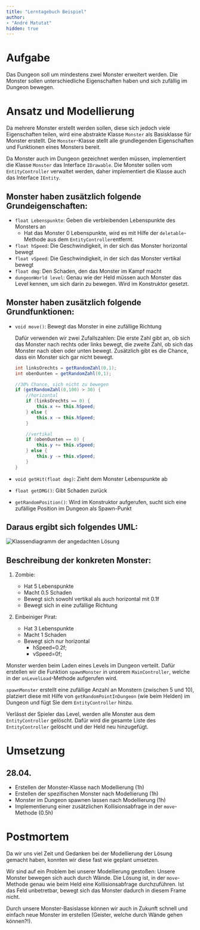 ```yaml
---
title: "Lerntagebuch Beispiel"
author:
- "André Matutat"
hidden: true
---
```



# Aufgabe

Das Dungeon soll um mindestens zwei Monster erweitert werden. Die Monster sollen
unterschiedliche Eigenschaften haben und sich zufällig im Dungeon bewegen.

# Ansatz und Modellierung

Da mehrere Monster erstellt werden sollen, diese sich jedoch viele Eigenschaften
teilen, wird eine abstrakte Klasse `Monster` als Basisklasse für Monster erstellt.
Die `Monster`-Klasse stellt alle grundlegenden Eigenschaften und Funktionen eines
Monsters bereit.

Da Monster auch im Dungeon gezeichnet werden müssen, implementiert die Klasse
`Monster` das Interface `IDrawable`. Die Monster sollen vom `EntityController`
verwaltet werden, daher implementiert die Klasse auch das Interface `IEntity`.

## Monster haben zusätzlich folgende Grundeigenschaften:

-   `float Lebenspunkte`: Geben die verbleibenden Lebenspunkte des Monsters an
    -   Hat das Monster 0 Lebenspunkte, wird es mit Hilfe der `deletable`-Methode
        aus dem `EntityController`entfernt.
-   `float hSpeed`: Die Geschwindigkeit, in der sich das Monster horizontal bewegt
-   `float vSpeed`: Die Geschwindigkeit, in der sich das Monster vertikal bewegt
-   `float dmg`: Den Schaden, den das Monster im Kampf macht
-   `dungeonWorld level`: Genau wie der Held müssen auch Monster das Level kennen,
    um sich darin zu bewegen. Wird im Konstruktor gesetzt.

## Monster haben zusätzlich folgende Grundfunktionen:

-   `void move()`: Bewegt das Monster in eine zufällige Richtung

    Dafür verwenden wir zwei Zufallszahlen: Die erste Zahl gibt an, ob sich das
    Monster nach rechts oder links bewegt, die zweite Zahl, ob sich das Monster
    nach oben oder unten bewegt. Zusätzlich gibt es die Chance, dass ein Monster
    sich gar nicht bewegt.

    ```java
    int linksOrechts = getRandomZahl(0,1);
    int obenOunten = getRandomZahl(0,1);

    //30% Chance, sich nicht zu bewegen
    if (getRandomZahl(0,100) > 30) {
        //horizontal
        if (linksOrechts == 0) {
            this.x += this.hSpeed;
        } else {
            this.x -= this.hSpeed;
        }

        //vertikal
        if (obenOunten == 0) {
            this.y += this.vSpeed;
        } else {
            this.y -= this.vSpeed;
        }
    }
    ```

-   `void getHit(float dmg)`: Zieht dem Monster Lebenspunkte ab
-   `float getDMG()`: Gibt Schaden zurück
-   `getRandomPosition()`: Wird im Konstruktor aufgerufen, sucht sich eine
    zufällige Position im Dungeon als Spawn-Punkt

## Daraus ergibt sich folgendes UML:

![Klassendiagramm der angedachten Lösung](figs/lerntagebuch/tagebuch_uml.png)

## Beschreibung der konkreten Monster:

1.  Zombie:
    -   Hat 5 Lebenspunkte
    -   Macht 0.5 Schaden
    -   Bewegt sich sowohl vertikal als auch horizontal mit 0.1f
    -   Bewegt sich in eine zufällige Richtung

2.  Einbeiniger Pirat:
    -   Hat 3 Lebenspunkte
    -   Macht 1 Schaden
    -   Bewegt sich nur horizontal
        -   hSpeed=0.2f;
        -   vSpeed=0f;

Monster werden beim Laden eines Levels im Dungeon verteilt. Dafür erstellen
wir die Funktion `spawnMonster` in unserem `MainController`, welche in der
`onLevelLoad`-Methode aufgerufen wird.

`spawnMonster` erstellt eine zufällige Anzahl an Monstern (zwischen 5 und 10),
platziert diese mit Hilfe von `getRandomPointInDungeon` (wie beim Helden) im
Dungeon und fügt Sie dem `EntityController` hinzu.

Verlässt der Spieler das Level, werden alle Monster aus dem `EntityController`
gelöscht. Dafür wird die gesamte Liste des `EntityController` gelöscht und der
Held neu hinzugefügt.


# Umsetzung

## 28.04.

-   Erstellen der Monster-Klasse nach Modellierung (1h)
-   Erstellen der spezifischen Monster nach Modellierung (1h)
-   Monster im Dungeon spawnen lassen nach Modellierung (1h)
-   Implementierung einer zusätzlichen Kollisionsabfrage in der `move`-Methode (0.5h)


# Postmortem

Da wir uns viel Zeit und Gedanken bei der Modellierung der Lösung gemacht haben,
konnten wir diese fast wie geplant umsetzen.

Wir sind auf ein Problem bei unserer Modellierung gestoßen: Unsere Monster bewegen
sich auch durch Wände. Die Lösung ist, in der `move`-Methode genau wie beim Held eine
Kollisionsabfrage durchzuführen. Ist das Feld unbetretbar, bewegt sich das Monster
dadurch in diesem Frame nicht.

Durch unsere Monster-Basislasse können wir auch in Zukunft schnell und einfach neue
Monster im erstellen (Geister, welche durch Wände gehen können?!).
